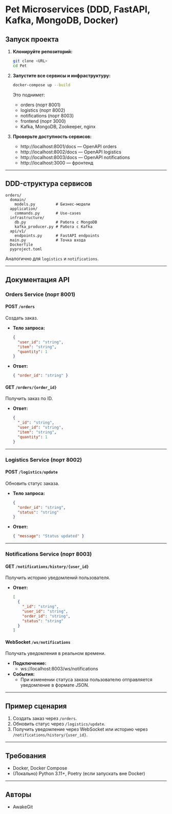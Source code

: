 # Pet Microservices (DDD, FastAPI, Kafka, MongoDB, Docker)

## Запуск проекта

1. **Клонируйте репозиторий:**
   ```sh
   git clone <URL>
   cd Pet
   ```
2. **Запустите все сервисы и инфраструктуру:**
   ```sh
   docker-compose up --build
   ```
   Это поднимет:
   - orders (порт 8001)
   - logistics (порт 8002)
   - notifications (порт 8003)
   - frontend (порт 3000)
   - Kafka, MongoDB, Zookeeper, nginx

3. **Проверьте доступность сервисов:**
   - http://localhost:8001/docs — OpenAPI orders
   - http://localhost:8002/docs — OpenAPI logistics
   - http://localhost:8003/docs — OpenAPI notifications
   - http://localhost:3000 — фронтенд

---

## DDD-структура сервисов

```
orders/
  domain/
    models.py         # Бизнес-модели
  application/
    commands.py       # Use-cases
  infrastructure/
    db.py             # Работа с MongoDB
    kafka_producer.py # Работа с Kafka
  api/v1/
    endpoints.py      # FastAPI endpoints
  main.py             # Точка входа
  Dockerfile
  pyproject.toml
```

Аналогично для `logistics` и `notifications`.

---

## Документация API

### Orders Service (порт 8001)

#### POST `/orders`
Создать заказ.
- **Тело запроса:**
  ```json
  {
    "user_id": "string",
    "item": "string",
    "quantity": 1
  }
  ```
- **Ответ:**
  ```json
  { "order_id": "string" }
  ```

#### GET `/orders/{order_id}`
Получить заказ по ID.
- **Ответ:**
  ```json
  {
    "_id": "string",
    "user_id": "string",
    "item": "string",
    "quantity": 1
  }
  ```

---

### Logistics Service (порт 8002)

#### POST `/logistics/update`
Обновить статус заказа.
- **Тело запроса:**
  ```json
  {
    "order_id": "string",
    "status": "string"
  }
  ```
- **Ответ:**
  ```json
  { "message": "Status updated" }
  ```

---

### Notifications Service (порт 8003)

#### GET `/notifications/history/{user_id}`
Получить историю уведомлений пользователя.
- **Ответ:**
  ```json
  [
    {
      "_id": "string",
      "user_id": "string",
      "order_id": "string",
      "status": "string"
    }
  ]
  ```

#### WebSocket `/ws/notifications`
Получать уведомления в реальном времени.
- **Подключение:**
  - ws://localhost:8003/ws/notifications
- **События:**
  - При изменении статуса заказа пользователю отправляется уведомление в формате JSON.

---

## Пример сценария

1. Создать заказ через `/orders`.
2. Обновить статус через `/logistics/update`.
3. Получить уведомление через WebSocket или историю через `/notifications/history/{user_id}`.

---

## Требования
- Docker, Docker Compose
- (Локально) Python 3.11+, Poetry (если запускать вне Docker)

---

## Авторы
- AwakeGit
